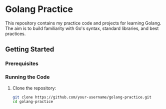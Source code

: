 # Golang Practice

This repository contains my practice code and projects for learning Golang. The aim is to build familiarity with Go's syntax, standard libraries, and best practices.

## Getting Started

### Prerequisites

### Running the Code

1. Clone the repository:

   ```bash
   git clone https://github.com/your-username/golang-practice.git
   cd golang-practice
   ```
